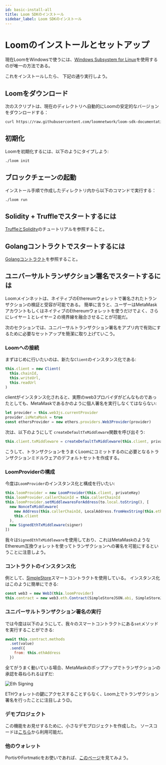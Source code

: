 ```yaml
---
id: basic-install-all
title: Loom SDKのインストール
sidebar_label: Loom SDKのインストール
---
```


# Loomのインストールとセットアップ

現在LoomをWindowsで使うには、[Windows Subsystem for Linux](https://docs.microsoft.com/en-us/windows/wsl/install-win10)を使用するのが唯一の方法である。

これをインストールしたら、 下記の通り実行しよう。

## Loomをダウンロード

次のスクリプトは、現在のディレクトリへ自動的にLoomの安定的なバージョンをダウンロードする：

```bash
curl https://raw.githubusercontent.com/loomnetwork/loom-sdk-documentation/master/scripts/get_loom.sh | sh
```

## 初期化

Loomを初期化するには、以下のようにタイプしよう:

```bash
./loom init
```

## ブロックチェーンの起動

インストール手順で作成したディレクトリ内から以下のコマンドで実行する：

```bash
./loom run
```

## Solidity + Truffleでスタートするには

[TruffleとSolidity](join-testnet.html)のチュートリアルを参照すること。

## Golangコントラクトでスタートするには

[Golangコントラクト](prereqs-all.html)を参照すること。

## ユニバーサルトランザクション署名でスタートするには

Loomメインネットは、ネイティブのEthereumウォレットで署名されたトランザクションの検証と受容が可能である。 簡単に言うと、ユーザーはMetaMaskアカウントもしくはネイティブのEthereumウォレットを使うだけでよく、さらにレイヤー１とレイヤー２の境界線を融合させることが可能だ。

次のセクションでは、ユニバーサルトランザクション署名をアプリ内で有効にするために必要なセットアップを簡潔に取り上げていこう。

### Loomへの接続

まずはじめに行いたいのは、新たな`Client`のインスタンス化である:

```js
this.client = new Client(
  this.chainId,
  this.writeUrl,
  this.readUrl
)
```

clientがインスタンス化されると、実際のweb3プロバイダがどんなものであったとしても、MetaMaskであるかのように個人署名を実行しなくてはならない:

```js
let provider = this.web3js.currentProvider
provider.isMetaMask = true
const ethersProvider = new ethers.providers.Web3Provider(provider)
```

次は、以下のようにして `createDefaultTxMiddleware`関数を呼び出そう:

```js
this.client.txMiddleware = createDefaultTxMiddleware(this.client, privateKey)
```

こうして、トランザクションをうまくLoomにコミットするのに必要となるトランザクションミドルウェアのデフォルトセットを作成する。

### LoomProviderの構成

今度は`LoomProvider`のインスタンス化と構成を行いたい:

```js
this.loomProvider = new LoomProvider(this.client, privateKey)
this.loomProvider.callerChainId = this.callerChainId
this.loomProvider.setMiddlewaresForAddress(to.local.toString(), [
  new NonceTxMiddleware(
    new Address(this.callerChainId, LocalAddress.fromHexString(this.ethAddress)),
    this.client
  ),
  new SignedEthTxMiddleware(signer)
])
```

我々は`SignedEthTxMiddleware`を使用しており、これはMetaMaskのようなEthereum互換ウォレットを使ってトランザクションへの署名を可能にするということに注意しよう。

### コントラクトのインスタンス化

例として、[SimpleStore](https://github.com/loomnetwork/eth-signing-demo/blob/master/truffle/contracts/SimpleStore.sol)スマートコントラクトを使用している。 インスタンス化はこのように簡単にできる:

```js
const web3 = new Web3(this.loomProvider)
this.contract = new web3.eth.Contract(SimpleStoreJSON.abi, SimpleStoreJSON.networks[this.networkId].address)
```

### ユニバーサルトランザクション署名の実行

では今度は以下のようにして、我々のスマートコントラクトにある`set`メソッドを実行することができる:

```js
await this.contract.methods
  .set(value)
  .send({
    from: this.ethAddress
  })
```

全てがうまく動いている場合、MetaMaskのポップアップでトランザクションの承認を尋ねられるはずだ:

![Eth Signing](/developers/img/eth-signing-metamask-popup.gif)

ETHウォレットの鍵にアクセスすることすらなく、Loom上でトランザクション署名を行ったことに注目しよう😉。

### デモプロジェクト

この機能をお見せするために、小さなデモプロジェクトを作成した。 ソースコードは[こちら](https://github.com/loomnetwork/Eth-Signing-Demo)から利用可能だ。

### 他のウォレット

PortisやFortmaticをお使いであれば、[このページ](others.html)を見てみよう。